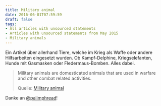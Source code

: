 ```yaml
---
title: Military animal
date: 2016-06-01T07:59:59
draft: false
tags:
- All articles with unsourced statements
- Articles with unsourced statements from May 2015
- Military animals
---
```


Ein Artikel über allerhand Tiere, welche im Krieg als Waffe oder andere
Hilfsarbeiten eingesetzt wurden. Ob Kampf-Delphine, Kriegselefanten, Hunde
mit Gasmasken oder Fledermaus-Bomben. Alles dabei.

> Military animals are domesticated animals that are used in warfare and
> other combat related activities.
>
> Quelle: [Military animal](https://en.wikipedia.org/wiki/Military_animal)

Danke an [@palimphread](https://twitter.com/palimphread)!
